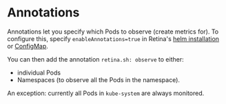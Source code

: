 # Annotations

Annotations let you specify which Pods to observe (create metrics for).
To configure this, specify `enableAnnotations=true` in Retina's [helm installation](../installation/setup.md) or [ConfigMap](../installation/config.md).

You can then add the annotation `retina.sh: observe` to either:

- individual Pods
- Namespaces (to observe all the Pods in the namespace).

An exception: currently all Pods in `kube-system` are always monitored.
